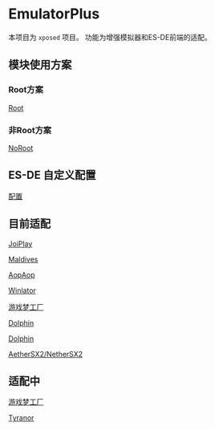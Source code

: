 # EmulatorPlus

本项目为 ```xposed``` 项目。
功能为增强模拟器和ES-DE前端的适配。

## 模块使用方案


### Root方案

[Root](doc/Root.md)

### 非Root方案

[NoRoot](doc/NoRoot.md)

## ES-DE 自定义配置

[配置](https://github.com/EagleFlyInSky/ES-DE-Custom)

## 目前适配

[JoiPlay](doc/JoiPlay.md)

[Maldives](doc/Maldives.md)

[AopAop](doc/AopAop.md)

[Winlator](doc/Winlator.md)

[游戏梦工厂](doc/GameDreamFactory.md)

[Dolphin](doc/Dolphion.md)

[Dolphin](doc/Dolphion.md)

[AetherSX2/NetherSX2](doc/NetherSX2.md)

## 适配中

[游戏梦工厂](doc/GameDreamFactory.md)

[Tyranor](doc/Tyranor.md)





